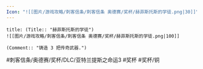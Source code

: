 ```yaml
---
Icon: "![[图片/游戏攻略/刺客信条/刺客信条 奥德赛/奖杯/赫菲斯托斯的学徒.png|30]]"
---
```

```ad-common-bronze-trophy
title: (Title:: "赫菲斯托斯的学徒")
![[图片/游戏攻略/刺客信条/刺客信条 奥德赛/奖杯/赫菲斯托斯的学徒.png|100]]

(Comment:: "铸造 3 把传奇武器.")
```

#刺客信条/奥德赛/奖杯/DLC/亚特兰提斯之命运3 #奖杯 #奖杯/铜
